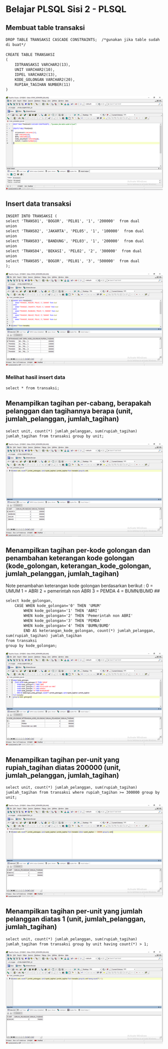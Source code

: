 # Belajar PLSQL Sisi 2 - PLSQL #

## Membuat table transaksi ##
```
DROP TABLE TRANSAKSI CASCADE CONSTRAINTS;  /*gunakan jika table sudah di buat*/

CREATE TABLE TRANSAKSI
(
    IDTRANSAKSI VARCHAR2(13),
    UNIT VARCHAR2(10),
    IDPEL VARCHAR2(13),
    KODE_GOLONGAN VARCHAR2(20),
    RUPIAH_TAGIHAN NUMBER(11)
)
```
![Gambar 2.0](images/image7.png)

## Insert data transaksi ##

```
INSERT INTO TRANSAKSI (
select 'TRANS01', 'BOGOR', 'PEL01', '1', '200000'  from dual
union
select 'TRANS02', 'JAKARTA', 'PEL05', '1', '100000'  from dual
union
select 'TRANS03', 'BANDUNG', 'PEL03', '1', '200000'  from dual
union
select 'TRANS04', 'BEKASI', 'PEL02', '2', '300000'  from dual
union
select 'TRANS05', 'BOGOR', 'PEL01', '3', '500000'  from dual
);
```

![Gambar 2.1](images/image8.png)

### Melihat hasil insert data ###
```
select * from transaksi;
```

## Menampilkan tagihan per-cabang, berapakah pelanggan dan tagihannya berapa (unit, jumlah_pelanggan, jumlah_tagihan) ##

```
select unit, count(*) jumlah_pelanggan, sum(rupiah_tagihan) jumlah_tagihan from transaksi group by unit;
```

![Gambar 2.2](images/image9.png)

## Menampilkan tagihan per-kode golongan dan penambahan keterangan kode golongan (kode_golongan, keterangan_kode_golongan, jumlah_pelanggan, jumlah_tagihan) ##

Note penambahan keterangan kode golongan berdasarkan berikut : 
    0   = UMUM
    1   = ABRI
    2   = pemerintah non ABRI
    3   = PEMDA
    4   = BUMN/BUMD ##

```
select kode_golongan,
    CASE WHEN kode_golongan='0' THEN 'UMUM' 
        WHEN kode_golongan='1' THEN 'ABRI' 
        WHEN kode_golongan='2' THEN 'Pemerintah non ABRI' 
        WHEN kode_golongan='3' THEN 'PEMDA'
        WHEN kode_golongan='4' THEN 'BUMN/BUMD'
        END AS keterangan_kode_golongan, count(*) jumlah_pelanggan, sum(rupiah_tagihan) jumlah_tagihan
from transaksi
group by kode_golongan;
```

![Gambar 2.3](images/image10.png)

## Menampilkan tagihan per-unit yang rupiah_tagihan diatas 200000 (unit, jumlah_pelanggan, jumlah_tagihan) ##

```
select unit, count(*) jumlah_pelanggan, sum(rupiah_tagihan) jumlah_tagihan from transaksi where rupiah_tagihan >= 300000 group by unit;
```
![Gambar 2.3](images/image11.png)
## Menampilkan tagihan per-unit yang jumlah pelanggan diatas 1 (unit, jumlah_pelanggan, jumlah_tagihan) ##

```
select unit, count(*) jumlah_pelanggan, sum(rupiah_tagihan) jumlah_tagihan from transaksi group by unit having count(*) > 1;
```
![Gambar 2.4](images/image12.png)
